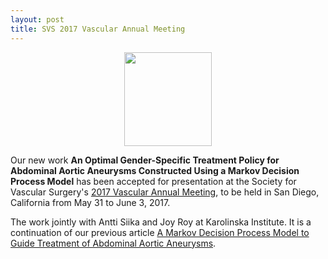 ```yaml
---
layout: post
title: SVS 2017 Vascular Annual Meeting
---
```


<p align="center">
    <img width="140" height="150" src="https://vascular.org/sites/default/files/styles/large/public/svs_vam17_logo_rgb.jpg">
</p>

Our new work **An Optimal Gender-Specific Treatment Policy for Abdominal Aortic Aneurysms
Constructed Using a Markov Decision Process Model** has been accepted for presentation at
the Society for Vascular Surgery's [2017 Vascular Annual
Meeting](https://vascular.org/meetings/2017-vascular-annual-meeting), to be held in San
Diego, California from May 31 to June 3, 2017.

The work jointly with Antti Siika and Joy Roy at Karolinska Institute. It is
a continuation of our previous article [A Markov Decision Process Model to Guide Treatment
of Abdominal Aortic Aneurysms](https://arxiv.org/abs/1611.02177).

